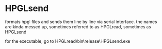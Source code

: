 # HPGLsend
formats hpgl files and sends them line by line via serial interface.
the names are kinda messed up, sometimes referred to as HPGLread, sometimes as HPGLsend

for the executable, go to HPGLread\bin\release\HPGLsend.exe
